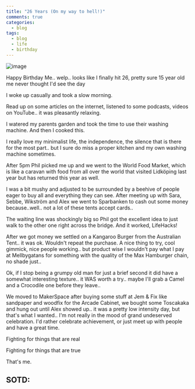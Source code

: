 ```yaml
---
title: "26 Years (On my way to hell!)"
comments: true
categories:
  - blog
tags:
  - blog
  - life
  - birthday
---
```


![image](https://github.com/dotMavriQ/dotmavriq.github.io/blob/master/assets/Camera/180614_makertosca?raw=true)

Happy Birthday Me.. welp.. looks like I finally hit 26,
pretty sure 15 year old me never thought I'd see the day

I woke up casually and took a slow morning. 

Read up on some articles on the internet, listened to some podcasts, videos on YouTube.. it was pleasantly relaxing. 

I watered my parents garden and took the time to use their washing machine. 
And then I cooked this. 

I really love my minimalist life, the independence, the silence that is there for the most part.. but I sure do miss a proper kitchen and my own washing machine sometimes. 

After 5pm Phil picked me up and we went to the World Food Market, which is like a caravan with food from all over the world that visited Lidköping last year but has returned this year as well. 

I was a bit mushy and adjusted to be surrounded by a beehive of people eager to buy all and everything they can see. After meeting up with Sara, Sebbe, Wikström and Alex we went to Sparbanken to cash out some money because..well.. not a lot of these tents accept cards.. 

The waiting line was shockingly big so Phil got the excellent idea to just walk to the other one right across the bridge. And it worked, LifeHacks! 

After we got money we settled on a Kangaroo Burger from the Australian Tent.. it was ok. Wouldn't repeat the purchase. A nice thing to try, cool gimmick, nice people working.. but product wise I wouldn't pay what I pay at Mellbygatans for something with the quality of the Max Hamburger chain, no shade just..  

Ok, if I stop being a grumpy old man for just a brief second it did have a somewhat interesting texture.. it WAS worth a try.. maybe I'll grab a Camel and a Crocodile one before they leave.. 

We moved to MakerSpace after buying some stuff at Jem & Fix like sandpaper and woodfix for the Arcade Cabinet, we bought some Toscakaka and hung out until Alex showed up.. it was a pretty low intensity day, but that's what I wanted.. I'm not really in the mood of grand undeserved celebration. I'd rather celebrate achievement, or just meet up with people and have a great time. 

Fighting for things that are real

Fighting for things that are true

That's me. 

## SOTD:
<iframe src="spotify:track:7G7goP3778xJ9AtdmlhSNx" width="300" height="380" frameborder="0" allowtransparency="true" allow="encrypted-media"></iframe>
